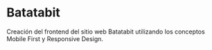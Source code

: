 # Batatabit

Creación del frontend del sitio web Batatabit utilizando los conceptos Mobile First y Responsive Design.